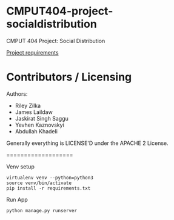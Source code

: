 CMPUT404-project-socialdistribution
===================================

CMPUT 404 Project: Social Distribution

[Project requirements](https://github.com/uofa-cmput404/project-socialdistribution/blob/master/project.org) 

Contributors / Licensing
========================

Authors:
    
* Riley Zilka
* James Laildaw
* Jaskirat Singh Saggu
* Yevhen Kaznovskyi
* Abdullah Khadeli

Generally everything is LICENSE'D under the APACHE 2 License.


===================

Venv setup
```
virtualenv venv --python=python3
source venv/bin/activate
pip install -r requirements.txt
```

Run App
```
python manage.py runserver
```
